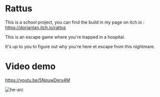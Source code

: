 # Rattus

This is a school project, you can find the build in my page on itch.io : https://doriantan.itch.io/rattus

This is an escape game where you're trapped in a hospital. 

It's up to you to figure out why you're here et escape from this nightmare.

# Video demo
https://youtu.be/5NquwDerx4M

![he-arc](https://github.com/Yuminax/Rattus/assets/142225992/181a9012-23f4-45ae-9788-f2dfbcb27622)
